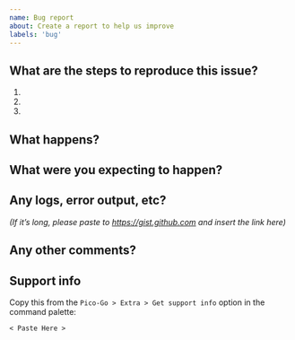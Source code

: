 ```yaml
---
name: Bug report
about: Create a report to help us improve
labels: 'bug'
---
```


## What are the steps to reproduce this issue?
1.
2.
3.

## What happens?


## What were you expecting to happen?


## Any logs, error output, etc?
*(If it’s long, please paste to https://gist.github.com and insert the link here)*


## Any other comments?


## Support info

Copy this from the `Pico-Go > Extra > Get support info` option in the command palette:

```
< Paste Here >
```

